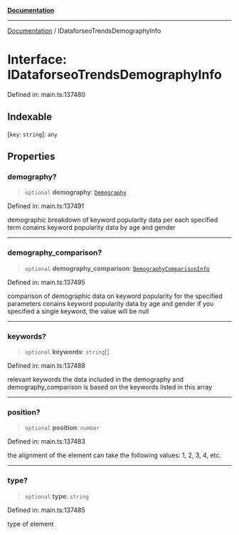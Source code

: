 [**Documentation**](../README.md)

***

[Documentation](../README.md) / IDataforseoTrendsDemographyInfo

# Interface: IDataforseoTrendsDemographyInfo

Defined in: main.ts:137480

## Indexable

\[`key`: `string`\]: `any`

## Properties

### demography?

> `optional` **demography**: [`Demography`](../classes/Demography.md)

Defined in: main.ts:137491

demographic breakdown of keyword popularity data per each specified term
conains keyword popularity data by age and gender

***

### demography\_comparison?

> `optional` **demography\_comparison**: [`DemographyComparisonInfo`](../classes/DemographyComparisonInfo.md)

Defined in: main.ts:137495

comparison of demographic data on keyword popularity for the specified parameters
conains keyword popularity data by age and gender
if you specified a single keyword, the value will be null

***

### keywords?

> `optional` **keywords**: `string`[]

Defined in: main.ts:137488

relevant keywords
the data included in the demography and demography_comparison is based on the keywords listed in this array

***

### position?

> `optional` **position**: `number`

Defined in: main.ts:137483

the alignment of the element
can take the following values: 1, 2, 3, 4, etc.

***

### type?

> `optional` **type**: `string`

Defined in: main.ts:137485

type of element
